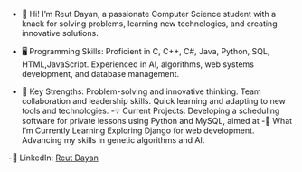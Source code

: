 - 👋 Hi! I’m Reut Dayan, a passionate Computer Science student with a knack for solving problems, learning new technologies, and creating innovative solutions.
- 🖥️ Programming Skills:
    Proficient in C, C++, C#, Java, Python, SQL, HTML,JavaScript.
    Experienced in AI, algorithms, web systems development, and database management.

- 🎯 Key Strengths:
    Problem-solving and innovative thinking.
    Team collaboration and leadership skills.
    Quick learning and adapting to new tools and technologies.
-💡 Current Projects:
    Developing a scheduling software for private lessons using Python and MySQL, aimed at 
-🚀 What I’m Currently Learning
    Exploring Django for web development.
    Advancing my skills in genetic algorithms and AI.

-💼 LinkedIn: [Reut Dayan](https://www.linkedin.com/in/reut-dayan-7301b2296/?utm_source=share&utm_campaign=share_via&utm_content=profile&utm_medium=ios_app)


<!---
reutDayan1/reutDayan1 is a ✨ special ✨ repository because its `README.md` (this file) appears on your GitHub profile.
You can click the Preview link to take a look at your changes.
--->
